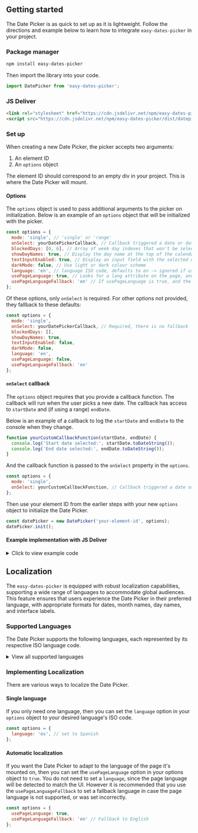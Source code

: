 ## Getting started
The Date Picker is as quick to set up as it is lightweight. Follow the directions and example below to learn how to integrate `easy-dates-picker` in your project.

### Package manager

```bash
npm install easy-dates-picker
```

Then import the library into your code.

```js
import DatePicker from 'easy-dates-picker';
```

### JS Deliver
```html
<link rel="stylesheet" href="https://cdn.jsdelivr.net/npm/easy-dates-picker/dist/datepicker.css">
<script src="https://cdn.jsdelivr.net/npm/easy-dates-picker/dist/datepicker.bundle.js"></script>
```

### Set up
When creating a new Date Picker, the picker accepts two arguments:
1. An element ID
2. An `options` object

The element ID should correspond to an empty div in your project. This is where the Date Picker will mount.

#### Options
The `options` object is used to pass additional arguments to the picker on initialization. Below is an example of an `options` object that will be initialized with the picker.

```javascript
const options = {
  mode: 'single', // 'single' or 'range'
  onSelect: yourDatePickerCallback, // Callback triggered a date or date range is selected
  blockedDays: [0, 6], // Array of week day indexes that won't be selectable. Example blocks Sat and Sun (0=sunday, 1=monday, etc)
  showDayNames: true, // Display the day name at the top of the calendar
  textInputEnabled: true, // Display an input field with the selected date. The calendar becomes visible when clicking the input
  darkMode: false, // Use light or dark colour scheme
  language: 'en', // language ISO code, defaults to en -> ignored if usePageLanguage is true
  usePageLanguage: true, // Looks for a lang attribute on the page, and if the language is supported, uses it
  usePageLanguageFallback: 'en' // If usePageLanguage is true, and the page language is not supported, use this language
};
```

Of these options, only `onSelect` is required. For other options not provided, they fallback to these defaults:

```javascript
const options = {
  mode: 'single',
  onSelect: yourDatePickerCallback, // Required, there is no fallback
  blockedDays: [],
  showDayNames: true,
  textInputEnabled: false,
  darkMode: false,
  language: 'en',
  usePageLanguage: false,
  usePageLanguageFallback: 'en'
};
```

#### `onSelect` callback
The `options` object requires that you provide a callback function. The callback will run when the user picks a new date. The callback has access to `startDate` and (if using a range) `endDate`.

Below is an example of a callback to log the `startDate` and `endDate` to the console when they change.

```javascript
function yourCustomCallbackFunction(startDate, endDate) {
  console.log('Start date selected:', startDate.toDateString());
  console.log('End date selected:', endDate.toDateString());
}
```

And the callback function is passed to the `onSelect` property in the `options`.

```javascript
const options = {
  mode: 'single',
  onSelect: yourCustomCallbackFunction, // Callback triggered a date or date range is selected
};
```

Then use your element ID from the earlier steps with your new `options` object to initialize the Date Picker.

```javascript
const datePicker = new DatePicker('your-element-id', options);
datePicker.init();
```

#### Example implementation with JS Deliver

<details>
<summary>Click to view example code</summary>

```html
<!DOCTYPE html>
<html lang="en">
    <head>
        <title>Easy Dates Picker Demo</title>
        <link rel="stylesheet" href="https://cdn.jsdelivr.net/npm/easy-dates-picker/dist/datepicker.css">
    </head>
    <body>
        <!--  Date Picker mounted here  -->
        <div id="easy-dates-picker"></div>
        <script src="https://cdn.jsdelivr.net/npm/easy-dates-picker/dist/datepicker.bundle.js"></script>
        <!--  Initialize Date Picker in script -->
        <script>
          document.addEventListener('DOMContentLoaded', function () {
            
            function datePickerCallback(startDate, endDate) {
              if (endDate) {
                console.log(
                  'Date Range Selected:',
                  startDate.toDateString(),
                  'to',
                  endDate.toDateString()
                );
              } else {
                console.log('Date Selected:', startDate.toDateString());
              }
            }

            const options = {
              mode: 'single', // 'single' or 'range', defaults to 'single'
              onSelect: datePickerCallback, // Callback for whenever a date or date range is selected - Required
              blockedDays: [0, 6], // Prevent Saturday and Sunday from being selected
              showDayNames: true,
              textInputEnabled: true, // Show input field, calendar displays on click
              darkMode: false,
              language: 'en', // language ISO code, defaults to en -> ignored if usePageLanguage is true
              usePageLanguage: true, // Looks for a lang attribute on the page, and if the language is supported, uses it
              usePageLanguageFallback: 'en' // If usePageLanguage is true, and the page language is not supported, use this language
            };
        
            const datePicker = new DatePicker('easy-dates-picker', options);
            datePicker.init();
          });
        </script>
    </body>
</html>
```
</details>

## Localization
The `easy-dates-picker` is equipped with robust localization capabilities, supporting a wide range of languages to accommodate global audiences. This feature ensures that users experience the Date Picker in their preferred language, with appropriate formats for dates, month names, day names, and interface labels.

### Supported Languages
The Date Picker supports the following languages, each represented by its respective ISO language code.

<details>
<summary>View all supported languages</summary>

- Bulgarian (`bg-BG`)
- Czech (`cs`)
- Danish (`da`)
- German (`de`)
- Greek (`el`)
- English (`en`)
- Spanish (`es`)
- Finnish (`fi`)
- French (`fr`)
- Croatian (`hr-HR`)
- Hungarian (`hu`)
- Indonesian (`id`)
- Italian (`it`)
- Japanese (`ja`)
- Korean (`ko`)
- Lithuanian (`lt-LT`)
- Dutch (`nl`)
- Norwegian Bokmål (`nb`)
- Polish (`pl`)
- Brazilian Portuguese (`pt-BR`)
- European Portuguese (`pt-PT`)
- Romanian (`ro-RO`)
- Russian (`ru`)
- Slovak (`sk-SK`)
- Slovenian (`sl-SL`)
- Swedish (`sv`)
- Thai (`th`)
- Turkish (`tr`)
- Vietnamese (`vi`)
- Chinese (Simplified) (`zh-CN`)
- Chinese (Traditional) (`zh-TW`)


</details>

### Implementing Localization
There are various ways to localize the Date Picker. 

#### Single language
If you only need one language, then you can set the `language` option in your `options` object to your desired language's ISO code.

```javascript
const options = {
  language: 'es', // set to Spanish
};
```

#### Automatic localization
If you want the Date Picker to adapt to the language of the page it's mounted on, then you can set the `usePageLanguage` option in your options object to `true`. You do not need to set a `language`, since the page language will be detected to match the UI. However it is recommended that you use the `usePageLanguageFallback` to set a fallback language in case the page language is not supported, or was set incorrectly. 

```javascript
const options = {
  usePageLanguage: true,
  usePageLanguageFallback: 'en' // Fallback to English
};
```